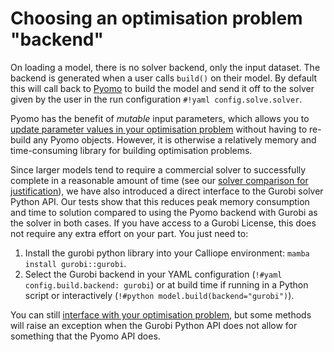 
# Choosing an optimisation problem "backend"

On loading a model, there is no solver backend, only the input dataset.
The backend is generated when a user calls `build()` on their model.
By default this will call back to [Pyomo](https://www.pyomo.org/) to build the model and send it off to the solver given by the user in the run configuration `#!yaml config.solve.solver`.

Pyomo has the benefit of _mutable_ input parameters, which allows you to [update parameter values in your optimisation problem](backend_interface.md) without having to re-build any Pyomo objects.
However, it is otherwise a relatively memory and time-consuming library for building optimisation problems.

Since larger models tend to require a commercial solver to successfully complete in a reasonable amount of time (see our [solver comparison for justification](solver.md)), we have also introduced a direct interface to the Gurobi solver Python API.
Our tests show that this reduces peak memory consumption and time to solution compared to using the Pyomo backend with Gurobi as the solver in both cases.
If you have access to a Gurobi License, this does not require any extra effort on your part.
You just need to:

1. Install the gurobi python library into your Calliope environment: `mamba install gurobi::gurobi`.
1. Select the Gurobi backend in your YAML configuration (`!#yaml config.build.backend: gurobi`) or at build time if running in a Python script or interactively (`!#python model.build(backend="gurobi")`).

You can still [interface with your optimisation problem](backend_interface.md), but some methods will raise an exception when the Gurobi Python API does not allow for something that the Pyomo API does.